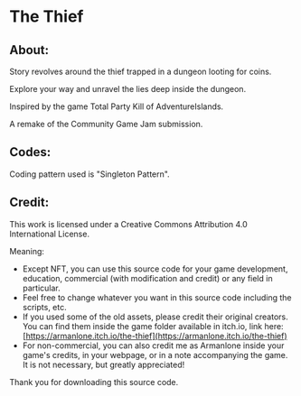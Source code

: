 # The Thief

## About:
 Story revolves around the thief trapped in a dungeon looting for coins.

Explore your way and unravel the lies deep inside the dungeon.

Inspired by the game Total Party Kill of AdventureIslands.

A remake of the Community Game Jam submission.
    
## Codes:
 Coding pattern used is "Singleton Pattern".

## Credit:
This work is licensed under a Creative Commons Attribution 4.0 International License.

Meaning:
- Except NFT, you can use this source code for your game development, education, commercial (with modification and credit) or any field in particular.
- Feel free to change whatever you want in this source code including the scripts, etc.
- If you used some of the old assets, please credit their original creators. You can find them inside the game folder available in itch.io, link here: [https://armanlone.itch.io/the-thief](https://armanlone.itch.io/the-thief)
- For non-commercial, you can also credit me as Armanlone inside your game's credits, in your webpage, or in a note accompanying the game. It is not necessary, but greatly appreciated!

Thank you for downloading this source code.
